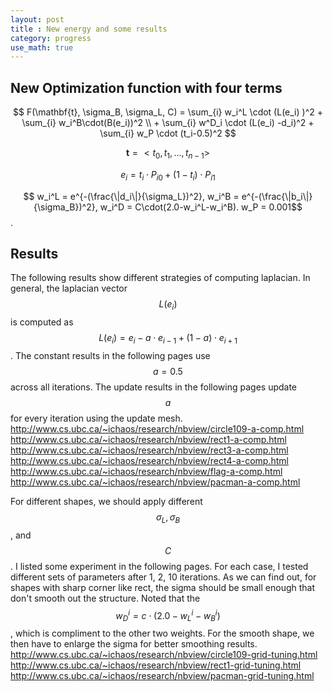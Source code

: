 ```yaml
---
layout: post
title : New energy and some results
category: progress
use_math: true
---
```

## New Optimization function with four terms 

$$ F(\mathbf{t}, \sigma_B, \sigma_L, C) = \sum_{i} w_i^L \cdot (L(e_i) )^2 + \sum_{i} w_i^B\cdot(B(e_i))^2 \\
     + \sum_{i} w^D_i \cdot (L(e_i) -d_i)^2 + \sum_{i} w_P \cdot (t_i-0.5)^2 $$

$$\mathbf{t} = <t_0, t_1, ... , t_{n-1} > $$

$$e_i = t_i\cdot P_{i0}+(1-t_i) \cdot P_{i1}$$

$$ w_i^L = e^{-(\frac{\|d_i\|}{\sigma_L})^2}, w_i^B = e^{-(\frac{\|b_i\|}{\sigma_B})^2}, w_i^D = C\cdot(2.0-w_i^L-w_i^B). w_P = 0.001$$.

## Results

The following results show different strategies of computing laplacian.
In general, the laplacian vector $$L(e_i) $$ is computed as $$ L(e_i) = e_i - a \cdot e_{i-1} + (1-a) \cdot e_{i+1}$$.
The constant results in the following pages use $$ a = 0.5 $$ across all iterations.
The update results in the following pages update $$ a $$ for every iteration using the update mesh.
<http://www.cs.ubc.ca/~ichaos/research/nbview/circle109-a-comp.html>
<http://www.cs.ubc.ca/~ichaos/research/nbview/rect1-a-comp.html>
<http://www.cs.ubc.ca/~ichaos/research/nbview/rect3-a-comp.html>
<http://www.cs.ubc.ca/~ichaos/research/nbview/rect4-a-comp.html>
<http://www.cs.ubc.ca/~ichaos/research/nbview/flag-a-comp.html>
<http://www.cs.ubc.ca/~ichaos/research/nbview/pacman-a-comp.html>

For different shapes, we should apply different  $$\sigma_L, \sigma_B$$, and $$C$$.
I listed some experiment in the following pages.
For each case, I tested different sets of parameters after 1, 2, 10 iterations.
As we can find out, for shapes with sharp corner like rect, the sigma should be small enough that don't smooth out the structure.
Noted that the $$w_D^i = c \cdot (2.0-w_L^i-w_B^i) $$, which is compliment to the other two weights.
For the smooth shape, we then have to enlarge the sigma for better smoothing results.
<http://www.cs.ubc.ca/~ichaos/research/nbview/circle109-grid-tuning.html>
<http://www.cs.ubc.ca/~ichaos/research/nbview/rect1-grid-tuning.html>
<http://www.cs.ubc.ca/~ichaos/research/nbview/pacman-grid-tuning.html>
 
